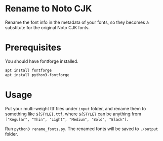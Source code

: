 # Rename to Noto CJK
Rename the font info in the metadata of your fonts, so they becomes a
substitute for the original Noto CJK fonts.


# Prerequisites

You should have fontforge installed.

```bash
apt install fontforge
apt install python3-fontforge
```

# Usage

Put your multi-weight ttf files under `input` folder, and rename them to
something like `${STYLE}.ttf`, where `${STYLE}` can be anything from `["Regular",
"Thin", "Light", "Medium", "Bold", "Black"]`.

Run `python3 rename_fonts.py`. The renamed fonts will be saved to `./output` folder.
